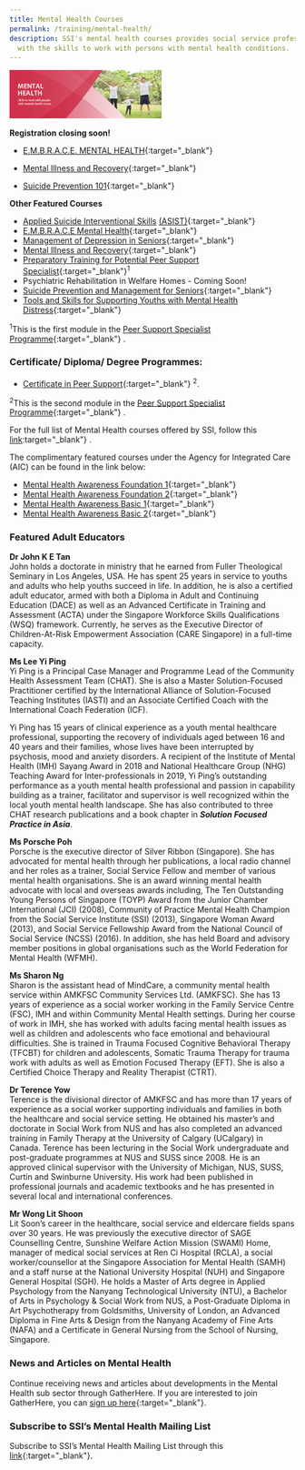 ```yaml
---
title: Mental Health Courses
permalink: /training/mental-health/
description: SSI's mental health courses provides social service professionals
  with the skills to work with persons with mental health conditions.
---
```

![Social Service Institute (SSI) Singapore - Mental Health Conditions & Recovery Courses](/images/training/mental%20health%20SSI_header-banner-757-x-239px3.jpg)

**Registration closing soon!**
* [E.M.B.R.A.C.E. MENTAL HEALTH](https://iltms.ssi.gov.sg/registration/#/Course?coursecode=SMTH314){:target="_blank"}

* [Mental Illness and Recovery](https://iltms.ssi.gov.sg/registration/#/Course?coursecode=SDIS5911){:target="_blank"}

* [Suicide Prevention 101](https://iltms.ssi.gov.sg/registration/#/Course?coursecode=SMTH92){:target="_blank"}

**Other Featured Courses**
-   [Applied Suicide Interventional Skills](https://iltms.ssi.gov.sg/registration/#/Course?coursecode=SCRS5709) [(ASIST)](https://iltms.ssi.gov.sg/registration/#/Course?coursecode=SCRS5709){:target="_blank"}   
-   [E.M.B.R.A.C.E Mental Health](https://iltms.ssi.gov.sg/registration/#/Course?coursecode=SMTH314){:target="_blank"}
-   [Management of Depression in Seniors](https://iltms.ssi.gov.sg/registration/#/Course?coursecode=SECH5442){:target="_blank"}   
-   [Mental Illness and Recovery](https://iltms.ssi.gov.sg/registration/#/Course?coursecode=SDIS5911){:target="_blank"}   
-   [Preparatory Training for Potential Peer Support Specialist](/training/cet-programmes/preparatory-training-for-potential-peer-support-specialist/){:target="_blank"}<sup>1</sup>   
-   Psychiatric Rehabilitation in Welfare Homes - Coming Soon!
-   [Suicide Prevention and Management for Seniors](https://iltms.ssi.gov.sg/registration/#/Course?coursecode=SECH5587){:target="_blank"}   
-   [Tools and Skills for Supporting Youths with Mental Health Distress](https://iltms.ssi.gov.sg/registration/#/Course?coursecode=SCYF5408){:target="_blank"}   

<sup>1</sup>This is the first module in the  [Peer Support Specialist Programme](/training/cet-programmes/peer-support-specialist-programme/){:target="_blank"}   .

### Certificate/ Diploma/ Degree Programmes:

 - [Certificate in Peer Support](/training/cet-programmes/certificate-in-peer-support/){:target="_blank"}   <sup>2</sup>.

<sup>2</sup>This is the second module in the  [Peer Support Specialist Programme](/training/cet-programmes/peer-support-specialist-programme/){:target="_blank"}   .


For the full list of Mental Health courses offered by SSI, follow this  [link](https://iltms.ssi.gov.sg/registration#/Course):target="_blank"}   .

The complimentary featured courses under the Agency for Integrated Care (AIC) can be found in the link below:

-   [Mental Health Awareness Foundation 1](https://ccmhdcomms.github.io/mhafoundation1/){:target="_blank"}
-   [Mental Health Awareness Foundation 2](https://ccmhdcomms.github.io/mhafoundation2/){:target="_blank"}
-   [Mental Health Awareness Basic 1](https://ccmhdcomms.github.io/mhalevel2ss20/){:target="_blank"}
-   [Mental Health Awareness Basic 2](https://ccmhdcomms.github.io/mhalevel2comms20/){:target="_blank"}


### Featured Adult Educators

**Dr John K E Tan**  
John holds a doctorate in ministry that he earned from Fuller Theological Seminary in Los Angeles, USA. He has spent 25 years in service to youths and adults who help youths succeed in life. In addition, he is also a certified adult educator, armed with both a Diploma in Adult and Continuing Education (DACE) as well as an Advanced Certificate in Training and Assessment (ACTA) under the Singapore Workforce Skills Qualifications (WSQ) framework. Currently, he serves as the Executive Director of Children-At-Risk Empowerment Association (CARE Singapore) in a full-time capacity.

**Ms Lee Yi Ping**  
Yi Ping is a Principal Case Manager and Programme Lead of the Community Health Assessment Team (CHAT). She is also a Master Solution-Focused Practitioner certified by the International Alliance of Solution-Focused Teaching Institutes (IASTI) and an Associate Certified Coach with the International Coach Federation (ICF). 

Yi Ping has 15 years of clinical experience as a youth mental healthcare professional, supporting the recovery of individuals aged between 16 and 40 years and their families, whose lives have been interrupted by psychosis, mood and anxiety disorders. A recipient of the Institute of Mental Health (IMH) Sayang Award in 2018 and National Healthcare Group (NHG) Teaching Award for Inter-professionals in 2019, Yi Ping’s outstanding performance as a youth mental health professional and passion in capability building as a trainer, facilitator and supervisor is well recognized within the local youth mental health landscape. She has also contributed to three CHAT research publications and a book chapter in ***Solution Focused Practice in Asia***.

**Ms Porsche Poh**  
Porsche is the executive director of Silver Ribbon (Singapore). She has advocated for mental health through her publications, a local radio channel and her roles as a trainer, Social Service Fellow and member of various mental health organisations. She is an award winning mental health advocate with local and overseas awards including, The Ten Outstanding Young Persons of Singapore (TOYP) Award from the Junior Chamber International (JCI) (2008), Community of Practice Mental Health Champion from the Social Service Institute (SSI) (2013), Singapore Woman Award (2013), and Social Service Fellowship Award from the National Council of Social Service (NCSS) (2016). In addition, she has held Board and advisory member positions in global organisations such as the World Federation for Mental Health (WFMH).

**Ms Sharon Ng**  
Sharon is the assistant head of MindCare, a community mental health service within AMKFSC Community Services Ltd. (AMKFSC). She has 13 years of experience as a social worker working in the Family Service Centre (FSC), IMH and within Community Mental Health settings. During her course of work in IMH, she has worked with adults facing mental health issues as well as children and adolescents who face emotional and behavioural difficulties. She is trained in Trauma Focused Cognitive Behavioral Therapy (TFCBT) for children and adolescents, Somatic Trauma Therapy for trauma work with adults as well as Emotion Focused Therapy (EFT). She is also a Certified Choice Therapy and Reality Therapist (CTRT).

**Dr Terence Yow**  
Terence is the divisional director of AMKFSC and has more than 17 years of experience as a social worker supporting individuals and families in both the healthcare and social service setting. He obtained his master’s and doctorate in Social Work from NUS and has also completed an advanced training in Family Therapy at the University of Calgary (UCalgary) in Canada. Terence has been lecturing in the Social Work undergraduate and post-graduate programmes at NUS and SUSS since 2008. He is an approved clinical supervisor with the University of Michigan, NUS, SUSS, Curtin and Swinburne University. His work had been published in professional journals and academic textbooks and he has presented in several local and international conferences.

**Mr Wong Lit Shoon**  
Lit Soon’s career in the healthcare, social service and eldercare fields spans over 30 years. He was previously the executive director of SAGE Counselling Centre, Sunshine Welfare Action Mission (SWAMI) Home, manager of medical social services at Ren Ci Hospital (RCLA), a social worker/counsellor at the Singapore Association for Mental Health (SAMH) and a staff nurse at the National University Hospital (NUH) and Singapore General Hospital (SGH).
He holds a Master of Arts degree in Applied Psychology from the Nanyang Technological University (NTU), a Bachelor of Arts in Psychology & Social Work from NUS, a Post-Graduate Diploma in Art Psychotherapy from Goldsmiths, University of London, an Advanced Diploma in Fine Arts & Design from the Nanyang Academy of Fine Arts (NAFA) and a Certificate in General Nursing from the School of Nursing, Singapore.

### News and Articles on Mental Health  
Continue receiving news and articles about developments in the Mental Health sub sector through GatherHere. If you are interested to join GatherHere, you can [sign up here](https://go.gov.sg/gh-signup){:target="_blank"}.

### Subscribe to SSI’s Mental Health Mailing List
Subscribe to SSI’s Mental Health Mailing List through this [link](https://form.gov.sg/#!/62062a0f8cb95c001235e55d){:target="_blank"}.
